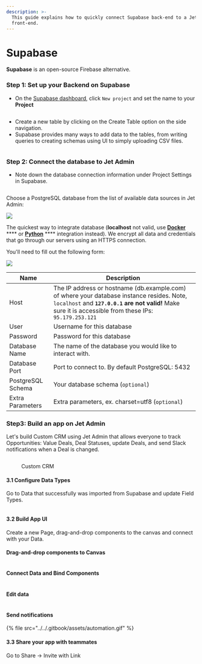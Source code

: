 ```yaml
---
description: >-
  This guide explains how to quickly connect Supabase back-end to a Jet Admin
  front-end.
---
```


# Supabase

**Supabase** is an open-source Firebase alternative. &#x20;

### Step 1: Set up your Backend on Supabase <a href="#step-1-set-up-your-backend-on-supabase" id="step-1-set-up-your-backend-on-supabase"></a>

* On the [Supabase dashboard](https://app.supabase.com/), click `New project` and set the name to your **Project**

<figure><img src="../../.gitbook/assets/create-project-supabase-01-4d5930cd172cfc466c97c604b3e1e135.png" alt=""><figcaption></figcaption></figure>

* Create a new table by clicking on the Create Table option on the side navigation.
* Supabase provides many ways to add data to the tables, from writing queries to creating schemas using UI to simply uploading CSV files.&#x20;

<figure><img src="../../.gitbook/assets/create-table-supabase-02-28784eb3dee81672533685563971e45b.png" alt=""><figcaption></figcaption></figure>

### Step 2: Connect the database to Jet Admin <a href="#step-2-connect-the-database-to-appsmith" id="step-2-connect-the-database-to-appsmith"></a>

* Note down the database connection information under Project Settings in Supabase.

<figure><img src="../../.gitbook/assets/supabase.jpg" alt=""><figcaption></figcaption></figure>

Choose a PostgreSQL database from the list of available data sources in Jet Admin:

![](<../../.gitbook/assets/image (816).png>)

The quickest way to integrate database (**localhost** not valid, use [**Docker**](postgresql-integration/docker-installation.md) **** or [**Python**](postgresql-integration/python-app-installation.md) **** integration instead). We encrypt all data and credentials that go through our servers using an HTTPS connection.

You'll need to fill out the following form:

![](<../../.gitbook/assets/image (818).png>)

| Name               | Description                                                                                                                                                                                           |
| ------------------ | ----------------------------------------------------------------------------------------------------------------------------------------------------------------------------------------------------- |
| Host               | The IP address or hostname (db.example.com) of where your database instance resides. Note, `localhost` and **`127.0.0.1` are not valid!** Make sure it is accessible from these IPs: `95.179.253.121` |
| User               | Username for this database                                                                                                                                                                            |
| Password           | Password for this database                                                                                                                                                                            |
| Database Name      | The name of the database you would like to interact with.                                                                                                                                             |
| Database Port      | Port to connect to. By default PostgreSQL: 5432                                                                                                                                                       |
| PostgreSQL Schema  | Your database schema (`optional`)                                                                                                                                                                     |
| Extra Parameters   | Extra parameters, ex. charset=utf8 (`optional`)                                                                                                                                                       |

### Step3: Build an app on Jet Admin

Let's build Custom CRM using Jet Admin that allows everyone to track Opportunities: Value Deals, Deal Statuses, update Deals, and send Slack notifications when a Deal is changed.

<figure><img src="../../.gitbook/assets/OpportunityDashboard.png" alt=""><figcaption><p>Custom CRM</p></figcaption></figure>

#### 3.1 Configure Data Types

Go to Data that successfully was imported from Supabase and update Field Types.&#x20;

<figure><img src="../../.gitbook/assets/table1.jpg" alt=""><figcaption></figcaption></figure>

#### 3.2 Build App UI

Create a new Page, drag-and-drop components to the canvas and connect with your Data.

#### Drag-and-drop components to Canvas

<figure><img src="../../.gitbook/assets/dragdrop.gif" alt=""><figcaption></figcaption></figure>

#### Connect Data and Bind Components

<figure><img src="../../.gitbook/assets/FillDataBind.gif" alt=""><figcaption></figcaption></figure>

#### Edit data

<figure><img src="../../.gitbook/assets/form.gif" alt=""><figcaption></figcaption></figure>

#### Send notifications

{% file src="../../.gitbook/assets/automation.gif" %}

#### 3.3 Share your app with teammates

Go to Share -> Invite with Link

<figure><img src="../../.gitbook/assets/share.gif" alt=""><figcaption></figcaption></figure>
